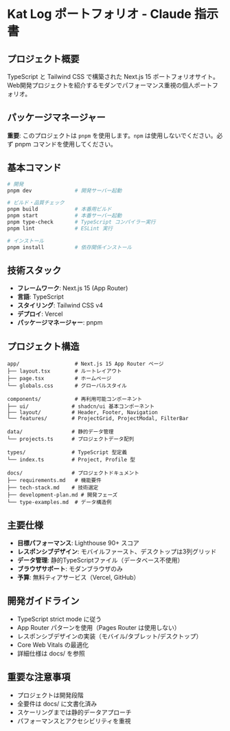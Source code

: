 # Kat Log ポートフォリオ - Claude 指示書

## プロジェクト概要
TypeScript と Tailwind CSS で構築された Next.js 15 ポートフォリオサイト。Web開発プロジェクトを紹介するモダンでパフォーマンス重視の個人ポートフォリオ。

## パッケージマネージャー
**重要**: このプロジェクトは `pnpm` を使用します。`npm` は使用しないでください。必ず pnpm コマンドを使用してください。

## 基本コマンド
```bash
# 開発
pnpm dev              # 開発サーバー起動

# ビルド・品質チェック
pnpm build            # 本番用ビルド
pnpm start            # 本番サーバー起動
pnpm type-check       # TypeScript コンパイラー実行
pnpm lint             # ESLint 実行

# インストール
pnpm install          # 依存関係インストール
```

## 技術スタック
- **フレームワーク**: Next.js 15 (App Router)
- **言語**: TypeScript
- **スタイリング**: Tailwind CSS v4
- **デプロイ**: Vercel
- **パッケージマネージャー**: pnpm

## プロジェクト構造
```
app/                  # Next.js 15 App Router ページ
├── layout.tsx        # ルートレイアウト
├── page.tsx          # ホームページ
└── globals.css       # グローバルスタイル

components/           # 再利用可能コンポーネント
├── ui/              # shadcn/ui 基本コンポーネント
├── layout/          # Header, Footer, Navigation
└── features/        # ProjectGrid, ProjectModal, FilterBar

data/                # 静的データ管理
└── projects.ts      # プロジェクトデータ配列

types/               # TypeScript 型定義
└── index.ts         # Project, Profile 型

docs/                # プロジェクトドキュメント
├── requirements.md   # 機能要件
├── tech-stack.md    # 技術選定
├── development-plan.md # 開発フェーズ
└── type-examples.md  # データ構造例
```

## 主要仕様
- **目標パフォーマンス**: Lighthouse 90+ スコア
- **レスポンシブデザイン**: モバイルファースト、デスクトップは3列グリッド
- **データ管理**: 静的TypeScriptファイル（データベース不使用）
- **ブラウザサポート**: モダンブラウザのみ
- **予算**: 無料ティアサービス（Vercel, GitHub）

## 開発ガイドライン
- TypeScript strict mode に従う
- App Router パターンを使用（Pages Router は使用しない）
- レスポンシブデザインの実装（モバイル/タブレット/デスクトップ）
- Core Web Vitals の最適化
- 詳細仕様は docs/ を参照

## 重要な注意事項
- プロジェクトは開発段階
- 全要件は docs/ に文書化済み
- スケーリングまでは静的データアプローチ
- パフォーマンスとアクセシビリティを重視